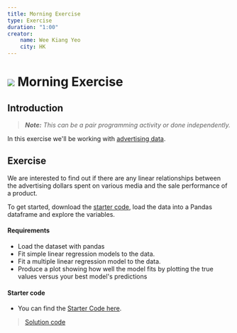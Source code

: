 ```yaml
---
title: Morning Exercise
type: Exercise
duration: "1:00"
creator:
    name: Wee Kiang Yeo
    city: HK
---
```


# ![](https://ga-dash.s3.amazonaws.com/production/assets/logo-9f88ae6c9c3871690e33280fcf557f33.png) Morning Exercise

## Introduction

> ***Note:*** _This can be a pair programming activity or done independently._

In this exercise we'll be working with [advertising data](http://www-bcf.usc.edu/~gareth/ISL/Advertising.csv).

## Exercise

We are interested to find out if there are any linear relationships between the advertising dollars spent on various media and the sale performance of a product. 

To get started, download the [starter code](./w3.2.0_advert-sales_starter.ipynb),
load the data into a Pandas dataframe and explore the variables.

#### Requirements

- Load the dataset with pandas
- Fit simple linear regression models to the data.
- Fit a multiple linear regression model to the data.
- Produce a plot showing how well the model fits by plotting the true values
versus your best model's predictions


#### Starter code

* You can find the [Starter Code here](./w3.2.0_advert-sales_starter.ipynb).


> [Solution code](./w3.2.0_advert-sales_solution.ipynb)
